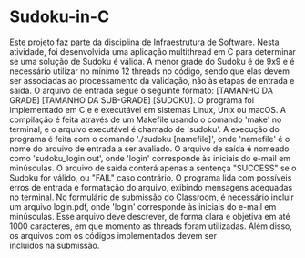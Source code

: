# Sudoku-in-C
Este projeto faz parte da disciplina de Infraestrutura de Software. Nesta atividade, foi desenvolvida uma aplicação multithread em C para determinar se uma solução de Sudoku é válida. A menor grade do Sudoku é de 9x9 e é necessário utilizar no mínimo 12 threads no código, sendo que elas devem ser associadas ao processamento da validação, não às etapas de entrada e saída. O arquivo de entrada segue o seguinte formato: [TAMANHO DA GRADE] [TAMANHO DA SUB-GRADE] [SUDOKU]. O programa foi implementado em C e é executável em sistemas Linux, Unix ou macOS. A compilação é feita através de um Makefile usando o comando 'make' no terminal, e o arquivo executável é chamado de 'sudoku'. A execução do programa é feita com o comando './sudoku [namefile]', onde 'namefile' é o nome do arquivo de entrada a ser avaliado. O arquivo de saída é nomeado como 'sudoku_login.out', onde 'login' corresponde às iniciais do e-mail em minúsculas. O arquivo de saída conterá apenas a sentença "SUCCESS" se o Sudoku for válido, ou "FAIL" caso contrário. O programa lida com possíveis erros de entrada e formatação do arquivo, exibindo mensagens adequadas no terminal. No formulário de submissão do Classroom, é necessário incluir um arquivo login.pdf, onde 'login' corresponde às iniciais do e-mail em minúsculas. Esse arquivo deve descrever, de forma clara e objetiva em até 1000 caracteres, em que momento as threads foram utilizadas. Além disso, os arquivos com os códigos implementados devem ser incluídos na submissão.
